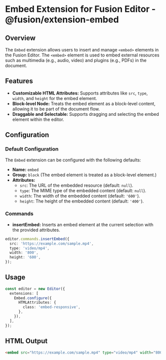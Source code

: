 # Embed Extension for Fusion Editor - @fusion/extension-embed

## Overview

The `Embed` extension allows users to insert and manage `<embed>` elements in the Fusion Editor. The `<embed>` element is used to embed external resources such as multimedia (e.g., audio, video) and plugins (e.g., PDFs) in the document.

## Features

- **Customizable HTML Attributes:** Supports attributes like `src`, `type`, `width`, and `height` for the embed element.
- **Block-level Node:** Treats the embed element as a block-level content, allowing it to be part of the document flow.
- **Draggable and Selectable:** Supports dragging and selecting the embed element within the editor.

## Configuration

### Default Configuration

The `Embed` extension can be configured with the following defaults:

- **Name:** `embed`
- **Group:** `block` (The embed element is treated as a block-level element.)
- **Attributes:**
  - `src`: The URL of the embedded resource (default: `null`).
  - `type`: The MIME type of the embedded content (default: `null`).
  - `width`: The width of the embedded content (default: `'600'`).
  - `height`: The height of the embedded content (default: `'400'`).

### Commands

- **insertEmbed:** Inserts an embed element at the current selection with the provided attributes.

```typescript
editor.commands.insertEmbed({
  src: 'https://example.com/sample.mp4',
  type: 'video/mp4',
  width: '800',
  height: '600',
});
```

## Usage
```typescript
const editor = new Editor({
  extensions: [
    Embed.configure({
      HTMLAttributes: {
        class: 'embed-responsive',
      },
    }),
  ],
});
```

## HTML Output
```html
<embed src="https://example.com/sample.mp4" type="video/mp4" width="800" height="600" />
```